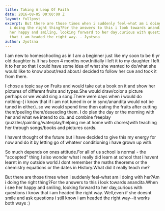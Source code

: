 ```yaml
---
title: Taking A Leap Of Faith
date: 2016-08-05 00:00:00 Z
layout: fullpost
excerpt: But there are those times when i suddenly feel-what am i doing with her?Am
  i doing the right thing?For the answers to this i look towards anandita.When i see
  her happy and smiling, looking forward to her day,curious with questions i know
  that i am headed the right way. - Jyotsna
author: Jyotsna
---
```


I am new to homeschooling as in I am a beginner just like my soon to be 6 yr old daughter is.It has been 4 months now.Initially i left it to my daughter.I left it to her so that i could have some idea of what she wanted to do/what she would like to know about/read about.I decided to follow her cue and took it from there.

I chose a topic say on Fruits and would take out a book on it and show her pictures of different fruits and types.She would draw/color a picture perhaps or we would sing a song.There were days when i would do nothing-( i know that if i am not tuned in or in sync/anandita would not be tuned in either)..so we would spend time
then eating the fruits after cutting them/peeling them/deseeding them.
I do plan the day or the morning with her and what we intend to do..and combine freeplay (puzzles/painting/waterplay/helping me at
home with chores)with teaching her through songs/books and pictures cards.

I havent thought of the future but i have decided to give this my energy for now and do it by letting go of whatevr conditioning i have grown up with.

So much depends on ones attitude.For all of us school is normal - the "accepted" thing.I also wonder what i really did learn at school that i havent learnt in my outside world.I dont remember the maths theorems or the chemistry equations or the dates in History.What did it really teach me?

But there are those times when i suddenly feel-what am i doing with her?Am i doing the right thing?For the answers to this i look towards anandita.When i see her happy and smiling, looking forward to her day,curious with questions i know that i am headed the right way.
Well,even if she doesnt smile and ask questions i still know i am headed the right way--it works both ways :)